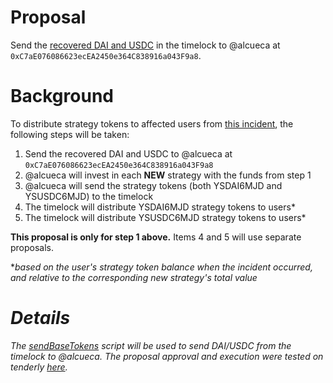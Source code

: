 # Proposal

Send the [recovered DAI and USDC](https://medium.com/yield-protocol/post-mortem-of-incident-on-august-5th-2022-7bb70dbb9ada) in the timelock to @alcueca at `0xC7aE076086623ecEA2450e364C838916a043F9a8`.

# Background

To distribute strategy tokens to affected users from [this incident](https://medium.com/yield-protocol/post-mortem-of-incident-on-august-5th-2022-7bb70dbb9ada), the following steps will be taken:

1. Send the recovered DAI and USDC to @alcueca at `0xC7aE076086623ecEA2450e364C838916a043F9a8`
2. @alcueca will invest in each **NEW** strategy with the funds from step 1
3. @alcueca will send the strategy tokens (both YSDAI6MJD and YSUSDC6MJD) to the timelock
4. The timelock will distribute YSDAI6MJD strategy tokens to users\*
5. The timelock will distribute YSUSDC6MJD strategy tokens to users\*

**This proposal is only for step 1 above.** Items 4 and 5 will use separate proposals.

\*<i>based on the user's strategy token balance when the incident occurred, and relative to the corresponding new strategy's total value<i>

# Details

The [sendBaseTokens](https://github.com/yieldprotocol/environments-v2/blob/feat/arbitrum-dec-strategy-token-disperse/scripts/governance/emergency/restoreStrategies/sendBaseTokens.ts) script will be used to send DAI/USDC from the timelock to @alcueca. The proposal approval and execution were tested on tenderly [here](https://dashboard.tenderly.co/Yield/v2/fork/c9096d9a-f45a-4f9b-bf9e-d2de46cc9400).
